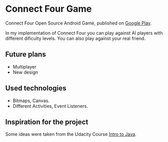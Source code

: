 # Connect Four Game
Connect Four Open Source Android Game, published on [Google Play](https://play.google.com/store/apps/details?id=karataiev.dmytro.connectfour).

In my implementation of Connect Four you can play against AI players with different dificulty levels. 
You can also play against your real friend. 

## Future plans
* Multiplayer
* New design

## Used technologies
* Bitmaps, Canvas.
* Different Activities, Event Listeners.

## Inspiration for the project
Some ideas were taken from the Udacity Course [Intro to Java](https://www.udacity.com/course/intro-to-java-programming--cs046).
